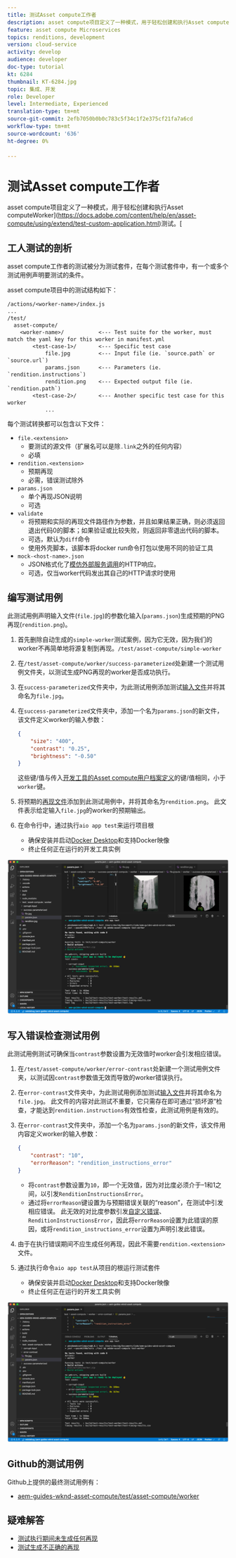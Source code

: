 ```yaml
---
title: 测试Asset compute工作者
description: asset compute项目定义了一种模式，用于轻松创建和执行Asset computeWorker测试。
feature: asset compute Microservices
topics: renditions, development
version: cloud-service
activity: develop
audience: developer
doc-type: tutorial
kt: 6284
thumbnail: KT-6284.jpg
topic: 集成、开发
role: Developer
level: Intermediate, Experienced
translation-type: tm+mt
source-git-commit: 2efb7050b0b0c783c5f34c1f2e375cf21fa7a6cd
workflow-type: tm+mt
source-wordcount: '636'
ht-degree: 0%

---
```



# 测试Asset compute工作者

asset compute项目定义了一种模式，用于轻松创建和执行Asset computeWorker](https://docs.adobe.com/content/help/en/asset-compute/using/extend/test-custom-application.html)测试。[

## 工人测试的剖析

asset compute工作者的测试被分为测试套件，在每个测试套件中，有一个或多个测试用例声明要测试的条件。

asset compute项目中的测试结构如下：

```
/actions/<worker-name>/index.js
...
/test/
  asset-compute/
    <worker-name>/           <--- Test suite for the worker, must match the yaml key for this worker in manifest.yml
        <test-case-1>/       <--- Specific test case 
            file.jpg         <--- Input file (ie. `source.path` or `source.url`)
            params.json      <--- Parameters (ie. `rendition.instructions`)
            rendition.png    <--- Expected output file (ie. `rendition.path`)
        <test-case-2>/       <--- Another specific test case for this worker
            ...
```

每个测试转换都可以包含以下文件：

+ `file.<extension>`
   + 要测试的源文件（扩展名可以是除`.link`之外的任何内容）
   + 必填
+ `rendition.<extension>`
   + 预期再现
   + 必需，错误测试除外
+ `params.json`
   + 单个再现JSON说明
   + 可选
+ `validate`
   + 将预期和实际的再现文件路径作为参数，并且如果结果正确，则必须返回退出代码0的脚本；如果验证或比较失败，则返回非零退出代码的脚本。
   + 可选，默认为`diff`命令
   + 使用外壳脚本，该脚本将docker run命令打包以使用不同的验证工具
+ `mock-<host-name>.json`
   + JSON格式化了[模仿外部服务调用](https://www.mock-server.com/mock_server/creating_expectations.html)的HTTP响应。
   + 可选，仅当worker代码发出其自己的HTTP请求时使用

## 编写测试用例

此测试用例声明输入文件(`file.jpg`)的参数化输入(`params.json`)生成预期的PNG再现(`rendition.png`)。

1. 首先删除自动生成的`simple-worker`测试案例，因为它无效，因为我们的worker不再简单地将源复制到再现。`/test/asset-compute/simple-worker`
1. 在`/test/asset-compute/worker/success-parameterized`处新建一个测试用例文件夹，以测试生成PNG再现的worker是否成功执行。
1. 在`success-parameterized`文件夹中，为此测试用例添加测试[输入文件](./assets/test/success-parameterized/file.jpg)并将其命名为`file.jpg`。
1. 在`success-parameterized`文件夹中，添加一个名为`params.json`的新文件，该文件定义worker的输入参数：

   ```json
   { 
       "size": "400",
       "contrast": "0.25",
       "brightness": "-0.50"
   }
   ```

   这些键/值与传入[开发工具的Asset compute用户档案定义](../develop/development-tool.md)的键/值相同，小于`worker`键。

1. 将预期的[再现文件](./assets/test/success-parameterized/rendition.png)添加到此测试用例中，并将其命名为`rendition.png`。 此文件表示给定输入`file.jpg`的worker的预期输出。
1. 在命令行中，通过执行`aio app test`来运行项目根
   + 确保安装并启动[Docker Desktop](../set-up/development-environment.md#docker)和支持Docker映像
   + 终止任何正在运行的开发工具实例

![测试 — 成功  ](./assets/test/success-parameterized/result.png)

## 写入错误检查测试用例

此测试用例测试可确保当`contrast`参数设置为无效值时worker会引发相应错误。

1. 在`/test/asset-compute/worker/error-contrast`处新建一个测试用例文件夹，以测试因`contrast`参数值无效而导致的worker错误执行。
1. 在`error-contrast`文件夹中，为此测试用例添加测试[输入文件](./assets/test/error-contrast/file.jpg)并将其命名为`file.jpg`。 此文件的内容对此测试不重要，它只需存在即可通过“损坏源”检查，才能达到`rendition.instructions`有效性检查，此测试用例是有效的。
1. 在`error-contrast`文件夹中，添加一个名为`params.json`的新文件，该文件用内容定义worker的输入参数：

   ```json
   {
       "contrast": "10",
       "errorReason": "rendition_instructions_error"
   }
   ```

   + 将`contrast`参数设置为`10`，即一个无效值，因为对比度必须介于–1和1之间，以引发`RenditionInstructionsError`。
   + 通过将`errorReason`键设置为与预期错误关联的“reason”，在测试中引发相应错误。 此无效的对比度参数引发[自定义错误](../develop/worker.md#errors)、`RenditionInstructionsError`，因此将`errorReason`设置为此错误的原因，或将`rendition_instructions_error`设置为声明引发此错误。

1. 由于在执行错误期间不应生成任何再现，因此不需要`rendition.<extension>`文件。
1. 通过执行命令`aio app test`从项目的根运行测试套件
   + 确保安装并启动[Docker Desktop](../set-up/development-environment.md#docker)和支持Docker映像
   + 终止任何正在运行的开发工具实例

![测试 — 错误对比度](./assets/test/error-contrast/result.png)

## Github的测试用例

Github上提供的最终测试用例有：

+ [aem-guides-wknd-asset-compute/test/asset-compute/worker](https://github.com/adobe/aem-guides-wknd-asset-compute/tree/master/test/asset-compute/worker)

## 疑难解答

+ [测试执行期间未生成任何再现](../troubleshooting.md#test-no-rendition-generated)
+ [测试生成不正确的再现](../troubleshooting.md#tests-generates-incorrect-rendition)
